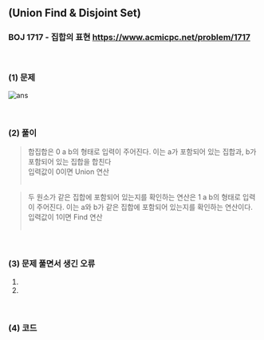 ## (Union Find & Disjoint Set) 
### BOJ 1717 - 집합의 표현      <https://www.acmicpc.net/problem/1717>

<br>

### (1) 문제 ###
![ans](https://user-images.githubusercontent.com/83392219/143665983-62d7af2b-756a-4464-807a-3faebdafb639.JPG)

<br>

### (2) 풀이 ###
> 합집합은 0 a b의 형태로 입력이 주어진다. 이는 a가 포함되어 있는 집합과, b가 포함되어 있는 집합을 합친다<br>
입력값이 0이면 Union 연산 <br><br>

> 두 원소가 같은 집합에 포함되어 있는지를 확인하는 연산은 1 a b의 형태로 입력이 주어진다. 이는 a와 b가 같은 집합에 포함되어 있는지를 확인하는 연산이다.<br>
입력값이 1이면 Find 연산 <br><br>

<br>

### (3) 문제 풀면서 생긴 오류 ###
1. 
2. 

<br>

### (4) 코드 ###



